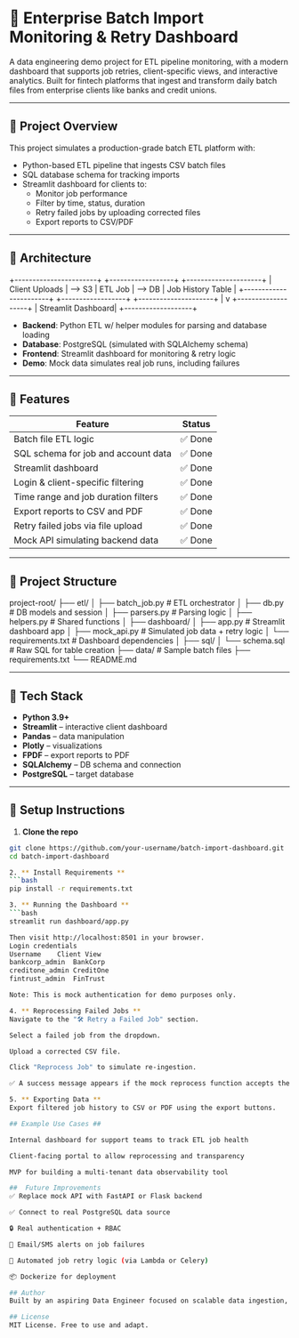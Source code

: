# 🏦 Enterprise Batch Import Monitoring & Retry Dashboard

A data engineering demo project for ETL pipeline monitoring, with a modern dashboard that supports job retries, client-specific views, and interactive analytics. Built for fintech platforms that ingest and transform daily batch files from enterprise clients like banks and credit unions.

---

## 📌 Project Overview

This project simulates a production-grade batch ETL platform with:

- Python-based ETL pipeline that ingests CSV batch files
- SQL database schema for tracking imports
- Streamlit dashboard for clients to:
  - Monitor job performance
  - Filter by time, status, duration
  - Retry failed jobs by uploading corrected files
  - Export reports to CSV/PDF

---

## 🧱 Architecture

+-----------------------+ +------------------+ +---------------------+
| Client Uploads | —> S3 | ETL Job | —> DB | Job History Table |
+-----------------------+ +------------------+ +---------------------+
|
v
+-------------------+
| Streamlit Dashboard|
+-------------------+


- **Backend**: Python ETL w/ helper modules for parsing and database loading
- **Database**: PostgreSQL (simulated with SQLAlchemy schema)
- **Frontend**: Streamlit dashboard for monitoring & retry logic
- **Demo**: Mock data simulates real job runs, including failures

---

## 🚀 Features

| Feature                             | Status |
|-------------------------------------|--------|
| Batch file ETL logic                | ✅ Done |
| SQL schema for job and account data | ✅ Done |
| Streamlit dashboard                 | ✅ Done |
| Login & client-specific filtering   | ✅ Done |
| Time range and job duration filters | ✅ Done |
| Export reports to CSV and PDF       | ✅ Done |
| Retry failed jobs via file upload   | ✅ Done |
| Mock API simulating backend data    | ✅ Done |

---

## 🧪 Project Structure

project-root/
├── etl/
│ ├── batch_job.py # ETL orchestrator
│ ├── db.py # DB models and session
│ ├── parsers.py # Parsing logic
│ ├── helpers.py # Shared functions
│
├── dashboard/
│ ├── app.py # Streamlit dashboard app
│ ├── mock_api.py # Simulated job data + retry logic
│ └── requirements.txt # Dashboard dependencies
│
├── sql/
│ └── schema.sql # Raw SQL for table creation
├── data/ # Sample batch files
├── requirements.txt
└── README.md


---

## 🧰 Tech Stack

- **Python 3.9+**
- **Streamlit** – interactive client dashboard
- **Pandas** – data manipulation
- **Plotly** – visualizations
- **FPDF** – export reports to PDF
- **SQLAlchemy** – DB schema and connection
- **PostgreSQL** – target database

---

## 🧪 Setup Instructions

1. **Clone the repo**

```bash
git clone https://github.com/your-username/batch-import-dashboard.git
cd batch-import-dashboard

2. ** Install Requirements **
```bash
pip install -r requirements.txt

3. ** Running the Dashboard **
```bash
streamlit run dashboard/app.py

Then visit http://localhost:8501 in your browser.
Login credentials
Username	Client View
bankcorp_admin	BankCorp
creditone_admin	CreditOne
fintrust_admin	FinTrust

Note: This is mock authentication for demo purposes only.

4. ** Reprocessing Failed Jobs **
Navigate to the "🛠️ Retry a Failed Job" section.

Select a failed job from the dropdown.

Upload a corrected CSV file.

Click "Reprocess Job" to simulate re-ingestion.

✅ A success message appears if the mock reprocess function accepts the file.

5. ** Exporting Data **
Export filtered job history to CSV or PDF using the export buttons.

## Example Use Cases ##

Internal dashboard for support teams to track ETL job health

Client-facing portal to allow reprocessing and transparency

MVP for building a multi-tenant data observability tool

##  Future Improvements
✅ Replace mock API with FastAPI or Flask backend

✅ Connect to real PostgreSQL data source

🔒 Real authentication + RBAC

📨 Email/SMS alerts on job failures

🔁 Automated job retry logic (via Lambda or Celery)

📦 Dockerize for deployment

## Author
Built by an aspiring Data Engineer focused on scalable data ingestion, monitoring, and self-serve tolling for enterprise clients.

## License
MIT License. Free to use and adapt.